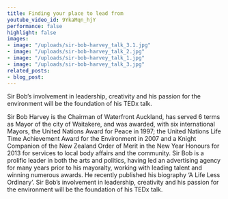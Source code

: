 ```yaml
---
title: Finding your place to lead from
youtube_video_id: 9YkaMqn_hjY
performance: false
highlight: false
images:
- image: "/uploads/sir-bob-harvey_talk_3.1.jpg"
- image: "/uploads/sir-bob-harvey_talk_2.jpg"
- image: "/uploads/sir-bob-harvey_talk_1.jpg"
- image: "/uploads/sir-bob-harvey_talk_3.jpg"
related_posts:
- blog_post: 
---
```


Sir Bob’s involvement in leadership, creativity and his passion for the environment will be the foundation of his TEDx talk.

Sir Bob Harvey is the Chairman of Waterfront Auckland, has served 6 terms as Mayor of the city of Waitakere, and was awarded, with six international Mayors, the United Nations Award for Peace in 1997; the United Nations Life Time Achievement Award for the Environment in 2007 and a Knight Companion of the New Zealand Order of Merit in the New Year Honours for 2013 for services to local body affairs and the community. Sir Bob is a prolific leader in both the arts and politics, having led an advertising agency for many years prior to his mayoralty, working with leading talent and winning numerous awards. He recently published his biography ‘A Life Less Ordinary’. Sir Bob’s involvement in leadership, creativity and his passion for the environment will be the foundation of his TEDx talk.